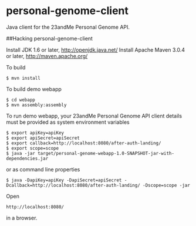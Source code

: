personal-genome-client
======================

Java client for the 23andMe Personal Genome API.


##Hacking personal-genome-client

Install JDK 1.6 or later, http://openjdk.java.net/
Install Apache Maven 3.0.4 or later, http://maven.apache.org/


To build

    $ mvn install


To build demo webapp

    $ cd webapp
    $ mvn assembly:assembly


To run demo webapp, your 23andMe Personal Genome API client details must be provided as system environment variables

    $ export apiKey=apiKey
    $ export apiSecret=apiSecret
    $ export callback=http://localhost:8080/after-auth-landing/
    $ export scope=scope
    $ java -jar target/personal-genome-webapp-1.0-SNAPSHOT-jar-with-dependencies.jar


or as command line properties

    $ java -DapiKey=apiKey -DapiSecret=apiSecret -Dcallback=http://localhost:8080/after-auth-landing/ -Dscope=scope -jar 


Open

    http://localhost:8080/

in a browser.